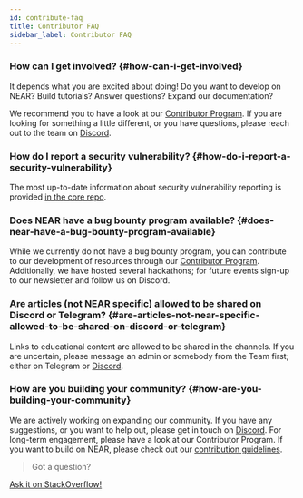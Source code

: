 ```yaml
---
id: contribute-faq
title: Contributor FAQ
sidebar_label: Contributor FAQ
---
```


### How can I get involved? {#how-can-i-get-involved}
It depends what you are excited about doing! Do you want to develop on NEAR? Build tutorials? Answer questions? Expand our documentation? 

We recommend you to have a look at our [Contributor Program](https://near.org/community/). If you are looking for something a little different, or you have questions, please reach out to the team on [Discord](http://near.chat/).

### How do I report a security vulnerability? {#how-do-i-report-a-security-vulnerability}
The most up-to-date information about security vulnerability reporting is provided [in the core repo](https://github.com/near/nearcore/blob/master/SECURITY.md).

### Does NEAR have a bug bounty program available? {#does-near-have-a-bug-bounty-program-available}
While we currently do not have a bug bounty program, you can contribute to our development of resources through our [Contributor Program](https://near.org/community/). Additionally, we have hosted several hackathons; for future events sign-up to our newsletter and follow us on Discord.

### Are articles (not NEAR specific) allowed to be shared on Discord or Telegram? {#are-articles-not-near-specific-allowed-to-be-shared-on-discord-or-telegram}
Links to educational content are allowed to be shared in the channels. If you are uncertain, please message an admin or somebody from the Team first; either on Telegram or [Discord](http://near.chat/).

### How are you building your community? {#how-are-you-building-your-community}
We are actively working on expanding our community. If you have any suggestions, or you want to help out, please get in touch on [Discord](http://near.chat/). For long-term engagement, please have a look at our Contributor Program. If you want to build on NEAR, please check out our [contribution guidelines](nearcore.md).

>Got a question?
<a href="https://stackoverflow.com/questions/tagged/nearprotocol">
  <h8>Ask it on StackOverflow!</h8></a>
